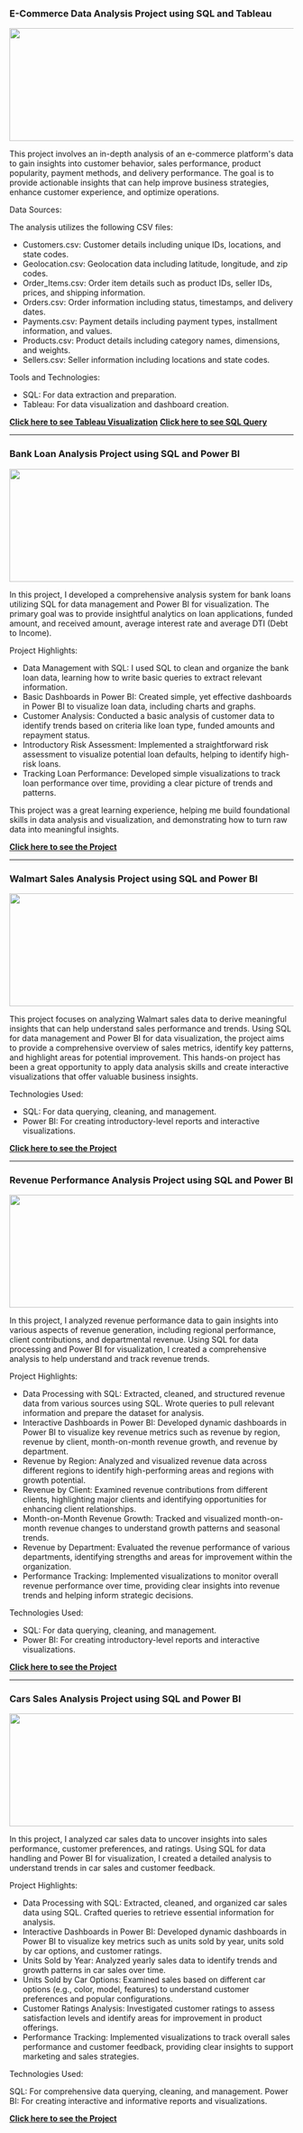 ### E-Commerce Data Analysis Project using SQL and Tableau

<p align="center">
  <img width="600" height="200" src="https://www.kindpng.com/picc/m/611-6116517_e-commerce-png-transparent-png.png">
</p>

This project involves an in-depth analysis of an e-commerce platform's data to gain insights into customer behavior, sales performance, product popularity, payment methods, and delivery performance. The goal is to provide actionable insights that can help improve business strategies, enhance customer experience, and optimize operations.

Data Sources:

The analysis utilizes the following CSV files:

- Customers.csv: Customer details including unique IDs, locations, and state codes.
- Geolocation.csv: Geolocation data including latitude, longitude, and zip codes.
- Order_Items.csv: Order item details such as product IDs, seller IDs, prices, and shipping information.
- Orders.csv: Order information including status, timestamps, and delivery dates.
- Payments.csv: Payment details including payment types, installment information, and values.
- Products.csv: Product details including category names, dimensions, and weights.
- Sellers.csv: Seller information including locations and state codes.

Tools and Technologies:

- SQL: For data extraction and preparation.
- Tableau: For data visualization and dashboard creation.

**[Click here to see Tableau Visualization](https://public.tableau.com/app/profile/anas.maichouf/viz/Ecommerce-HomePage/HomePage?publish=yes)**
**[Click here to see SQL Query](https://github.com/anasmaichouf/Ecommerce-Sales-Project)**

-------------------------------------------------------------------------------------------

### Bank Loan Analysis Project using SQL and Power BI

<p align="center">
  <img width="600" height="200" src="https://cdni.iconscout.com/illustration/premium/thumb/bank-loan-3949662-3322131.png">
</p>

In this project, I developed a comprehensive analysis system for bank loans utilizing SQL for data management and Power BI for visualization. The primary goal was to provide insightful analytics on loan applications, funded amount, and received amount, average interest rate and average DTI (Debt to Income).

Project Highlights:

- Data Management with SQL: I used SQL to clean and organize the bank loan data, learning how to write basic queries to extract relevant information.
- Basic Dashboards in Power BI: Created simple, yet effective dashboards in Power BI to visualize loan data, including charts and graphs.
- Customer Analysis: Conducted a basic analysis of customer data to identify trends based on criteria like loan type, funded amounts and repayment status.
- Introductory Risk Assessment: Implemented a straightforward risk assessment to visualize potential loan defaults, helping to identify high-risk loans.
- Tracking Loan Performance: Developed simple visualizations to track loan performance over time, providing a clear picture of trends and patterns.

This project was a great learning experience, helping me build foundational skills in data analysis and visualization, and demonstrating how to turn raw data into meaningful insights.

**[Click here to see the Project](https://github.com/anasmaichouf/Bank-Loan-Project)**

-------------------------------------------------------------------------------------------

### Walmart Sales Analysis Project using SQL and Power BI

<p align="center">
  <img width="600" height="200" src="https://i.pinimg.com/originals/e1/d7/00/e1d7006313fd700ba2ab6e01a494fc03.png">
</p>

This project focuses on analyzing Walmart sales data to derive meaningful insights that can help understand sales performance and trends. Using SQL for data management and Power BI for data visualization, the project aims to provide a comprehensive overview of sales metrics, identify key patterns, and highlight areas for potential improvement. This hands-on project has been a great opportunity to apply data analysis skills and create interactive visualizations that offer valuable business insights.

Technologies Used:

- SQL: For data querying, cleaning, and management.
- Power BI: For creating introductory-level reports and interactive visualizations.

**[Click here to see the Project](https://github.com/anasmaichouf/Walmart-Sales)**

-------------------------------------------------------------------------------------------

### Revenue Performance Analysis Project using SQL and Power BI

<p align="center">
  <img width="600" height="200" src="https://i0.wp.com/cezannehr.com/wp-content/uploads/2017/01/The-11-HR-metrics-every-professional-should-know-Cezanne-HR-blog.png?resize=660%2C407&ssl=1">
</p>

In this project, I analyzed revenue performance data to gain insights into various aspects of revenue generation, including regional performance, client contributions, and departmental revenue. Using SQL for data processing and Power BI for visualization, I created a comprehensive analysis to help understand and track revenue trends.

Project Highlights:

- Data Processing with SQL: Extracted, cleaned, and structured revenue data from various sources using SQL. Wrote queries to pull relevant information and prepare the dataset for analysis.
- Interactive Dashboards in Power BI: Developed dynamic dashboards in Power BI to visualize key revenue metrics such as revenue by region, revenue by client, month-on-month revenue growth, and revenue by department.
- Revenue by Region: Analyzed and visualized revenue data across different regions to identify high-performing areas and regions with growth potential.
- Revenue by Client: Examined revenue contributions from different clients, highlighting major clients and identifying opportunities for enhancing client relationships.
- Month-on-Month Revenue Growth: Tracked and visualized month-on-month revenue changes to understand growth patterns and seasonal trends.
- Revenue by Department: Evaluated the revenue performance of various departments, identifying strengths and areas for improvement within the organization.
- Performance Tracking: Implemented visualizations to monitor overall revenue performance over time, providing clear insights into revenue trends and helping inform strategic decisions.

Technologies Used:

- SQL: For data querying, cleaning, and management.
- Power BI: For creating introductory-level reports and interactive visualizations.

**[Click here to see the Project](https://github.com/anasmaichouf/Revenue-performance)** 

-------------------------------------------------------------------------------------------

### Cars Sales Analysis Project using SQL and Power BI

<p align="center">
  <img width="600" height="200" src="https://clipground.com/images/png-car-dealers-3.png">
</p>

In this project, I analyzed car sales data to uncover insights into sales performance, customer preferences, and ratings. Using SQL for data handling and Power BI for visualization, I created a detailed analysis to understand trends in car sales and customer feedback.

Project Highlights:

- Data Processing with SQL: Extracted, cleaned, and organized car sales data using SQL. Crafted queries to retrieve essential information for analysis.
- Interactive Dashboards in Power BI: Developed dynamic dashboards in Power BI to visualize key metrics such as units sold by year, units sold by car options, and customer ratings.
- Units Sold by Year: Analyzed yearly sales data to identify trends and growth patterns in car sales over time.
- Units Sold by Car Options: Examined sales based on different car options (e.g., color, model, features) to understand customer preferences and popular configurations.
- Customer Ratings Analysis: Investigated customer ratings to assess satisfaction levels and identify areas for improvement in product offerings.
- Performance Tracking: Implemented visualizations to track overall sales performance and customer feedback, providing clear insights to support marketing and sales strategies.

Technologies Used:

SQL: For comprehensive data querying, cleaning, and management.
Power BI: For creating interactive and informative reports and visualizations.

**[Click here to see the Project](https://github.com/anasmaichouf/Cars-Sales)** 
